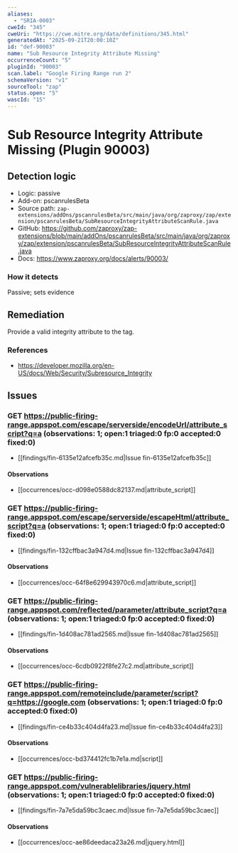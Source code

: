 ```yaml
---
aliases:
  - "SRIA-0003"
cweId: "345"
cweUri: "https://cwe.mitre.org/data/definitions/345.html"
generatedAt: "2025-09-21T20:00:10Z"
id: "def-90003"
name: "Sub Resource Integrity Attribute Missing"
occurrenceCount: "5"
pluginId: "90003"
scan.label: "Google Firing Range run 2"
schemaVersion: "v1"
sourceTool: "zap"
status.open: "5"
wascId: "15"
---
```


# Sub Resource Integrity Attribute Missing (Plugin 90003)

## Detection logic

- Logic: passive
- Add-on: pscanrulesBeta
- Source path: `zap-extensions/addOns/pscanrulesBeta/src/main/java/org/zaproxy/zap/extension/pscanrulesBeta/SubResourceIntegrityAttributeScanRule.java`
- GitHub: https://github.com/zaproxy/zap-extensions/blob/main/addOns/pscanrulesBeta/src/main/java/org/zaproxy/zap/extension/pscanrulesBeta/SubResourceIntegrityAttributeScanRule.java
- Docs: https://www.zaproxy.org/docs/alerts/90003/

### How it detects

Passive; sets evidence

## Remediation

Provide a valid integrity attribute to the tag.

### References
- https://developer.mozilla.org/en-US/docs/Web/Security/Subresource_Integrity

## Issues

### GET https://public-firing-range.appspot.com/escape/serverside/encodeUrl/attribute_script?q=a  (observations: 1; open:1 triaged:0 fp:0 accepted:0 fixed:0)

- [[findings/fin-6135e12afcefb35c.md|Issue fin-6135e12afcefb35c]]
#### Observations
- [[occurrences/occ-d098e0588dc82137.md|attribute_script]]

### GET https://public-firing-range.appspot.com/escape/serverside/escapeHtml/attribute_script?q=a  (observations: 1; open:1 triaged:0 fp:0 accepted:0 fixed:0)

- [[findings/fin-132cffbac3a947d4.md|Issue fin-132cffbac3a947d4]]
#### Observations
- [[occurrences/occ-64f8e629943970c6.md|attribute_script]]

### GET https://public-firing-range.appspot.com/reflected/parameter/attribute_script?q=a  (observations: 1; open:1 triaged:0 fp:0 accepted:0 fixed:0)

- [[findings/fin-1d408ac781ad2565.md|Issue fin-1d408ac781ad2565]]
#### Observations
- [[occurrences/occ-6cdb0922f8fe27c2.md|attribute_script]]

### GET https://public-firing-range.appspot.com/remoteinclude/parameter/script?q=https://google.com  (observations: 1; open:1 triaged:0 fp:0 accepted:0 fixed:0)

- [[findings/fin-ce4b33c404d4fa23.md|Issue fin-ce4b33c404d4fa23]]
#### Observations
- [[occurrences/occ-bd374412fc1b7e1a.md|script]]

### GET https://public-firing-range.appspot.com/vulnerablelibraries/jquery.html  (observations: 1; open:1 triaged:0 fp:0 accepted:0 fixed:0)

- [[findings/fin-7a7e5da59bc3caec.md|Issue fin-7a7e5da59bc3caec]]
#### Observations
- [[occurrences/occ-ae86deedaca23a26.md|jquery.html]]

